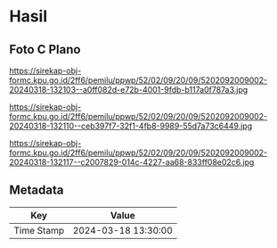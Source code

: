 # Hasil

## Foto C Plano

https://sirekap-obj-formc.kpu.go.id/2ff6/pemilu/ppwp/52/02/09/20/09/5202092009002-20240318-132103--a0ff082d-e72b-4001-9fdb-b117a0f787a3.jpg

https://sirekap-obj-formc.kpu.go.id/2ff6/pemilu/ppwp/52/02/09/20/09/5202092009002-20240318-132110--ceb397f7-32f1-4fb8-9989-55d7a73c6449.jpg

https://sirekap-obj-formc.kpu.go.id/2ff6/pemilu/ppwp/52/02/09/20/09/5202092009002-20240318-132117--c2007829-014c-4227-aa68-833ff08e02c6.jpg


## Metadata

| Key        | Value               |
| ---------- | ------------------- |
| Time Stamp | 2024-03-18 13:30:00 |



